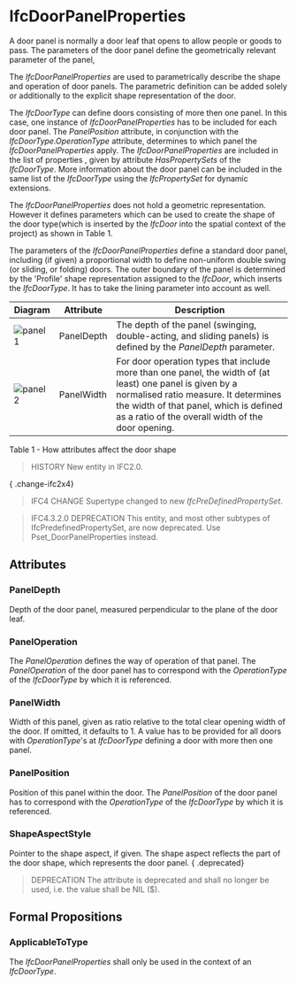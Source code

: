 # IfcDoorPanelProperties

A door panel is normally a door leaf that opens to allow people or goods to pass. The parameters of the door panel define the geometrically relevant parameter of the panel,

The _IfcDoorPanelProperties_ are used to parametrically describe the shape and operation of door panels. The parametric definition can be added solely or additionally to the explicit shape representation of the door.

The _IfcDoorType_ can define doors consisting of more then one panel. In this case, one instance of _IfcDoorPanelProperties_ has to be included for each door panel. The _PanelPosition_ attribute, in conjunction with the _IfcDoorType.OperationType_ attribute, determines to which panel the _IfcDoorPanelProperties_ apply. The _IfcDoorPanelProperties_ are included in the list of properties , given by attribute _HasPropertySets_ of the _IfcDoorType_. More information about the door panel can be included in the same list of the _IfcDoorType_ using the _IfcPropertySet_ for dynamic extensions.

The _IfcDoorPanelProperties_ does not hold a geometric representation. However it defines parameters which can be used to create the shape of the door type(which is inserted by the _IfcDoor_ into the spatial context of the project) as shown in Table 1.

The parameters of the _IfcDoorPanelProperties_ define a standard door panel, including (if given) a proportional width to define non-uniform double swing (or sliding, or folding) doors. The outer boundary of the panel is determined by the 'Profile' shape representation assigned to the _IfcDoor_, which inserts the _IfcDoorType_. It has to take the lining parameter into account as well.

| Diagram | Attribute | Description |
| --- | --- | --- |
| ![panel 1](../../../../figures/ifcdoorpanelproperties-fig01.gif) | PanelDepth | The depth of the panel (swinging, double-acting, and sliding panels) is defined by the <em>PanelDepth</em> parameter. |
| ![panel 2](../../../../figures/ifcdoorpanelproperties-fig02.gif) | PanelWidth | For door operation types that include more than one panel, the width of (at least) one panel is given by a normalised ratio measure. It determines the width of that panel, which is defined as a ratio of the overall width of the door opening. |

Table 1 - How attributes affect the door shape

> HISTORY  New entity in IFC2.0.

{ .change-ifc2x4}
> IFC4 CHANGE  Supertype changed to new _IfcPreDefinedPropertySet_.

> IFC4.3.2.0 DEPRECATION This entity, and most other subtypes of IfcPredefinedPropertySet, are now deprecated. Use Pset_DoorPanelProperties instead.

## Attributes

### PanelDepth
Depth of the door panel, measured perpendicular to the plane of the door leaf.

### PanelOperation
The _PanelOperation_ defines the way of operation of that panel. The _PanelOperation_ of the door panel has to correspond with the _OperationType_ of the _IfcDoorType_ by which it is referenced.

### PanelWidth
Width of this panel, given as ratio relative to the total clear opening width of the door. If omitted, it defaults to 1. A value has to be provided for all doors with _OperationType_'s at _IfcDoorType_ defining a door with more then one panel.

### PanelPosition
Position of this panel within the door. The _PanelPosition_ of the door panel has to correspond with the _OperationType_ of the _IfcDoorType_ by which it is referenced.

### ShapeAspectStyle
Pointer to the shape aspect, if given. The shape aspect reflects the part of the door shape, which represents the door panel.
{ .deprecated}
> DEPRECATION  The attribute is deprecated and shall no longer be used, i.e. the value shall be NIL ($).

## Formal Propositions

### ApplicableToType
The _IfcDoorPanelProperties_ shall only be used in the context of an _IfcDoorType_.
